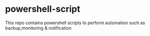 # powershell-script
This repo contains powershell scripts to perform automation such as backup,monitoring &amp; notification 
